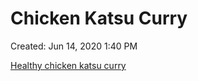 # Chicken Katsu Curry

Created: Jun 14, 2020 1:40 PM

[Healthy chicken katsu curry](https://www.bbcgoodfood.com/recipes/chicken-katsu-curry)